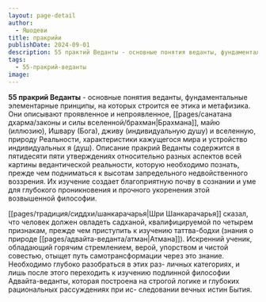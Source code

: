 ```yaml
---
layout: page-detail
author:
  - Яшодеви
title: пракрийи
publishDate: 2024-09-01
description: 55 практий Веданты - основные понятия веданты, фундаментальные элементарные принципы, на которых строится ее этика и метафизика. Они описывают проявленное и непроявленное, Брахмана, майю (иллюзию), Ишвару (Бога), дживу (индивидуальную душу) и вселенную, природу Реальности, характеристики кажущегося мира и устройство индивидуальных я (душ).
tags:
  - 55-пракрий-веданты
image:
---
```

**55 пракрий Веданты** - основные понятия веданты, фундаментальные элементарные принципы, на которых строится ее этика и метафизика. Они описывают проявленное и непроявленное, [[pages/санатана дхарма/законы и силы вселенной/брахман|Брахмана]], майю (иллюзию), Ишвару (Бога), дживу (индивидуальную душу) и вселенную, природу Реальности, характеристики кажущегося мира и устройство индивидуальных я (душ). Описание пракрий Веданты содержится в пятидесяти пяти утверждениях относительно разных аспектов всей картины ведантической реальности, которую необходимо познать, прежде чем подниматься к высотам запредельного недвойственного воззрения. Их изучение создает благоприятную почву в сознании и уме для глубокого проникновения и прочного укоренения этой возвышенной философии.

[[pages/традиция/сиддхи/шанкарачарья|Шри Шанкарачарья]] сказал, что человек должен овладеть садханой, квалифицируемой по четырем признакам, прежде чем приступить к изучению таттва-бодхи (знания о природе [[pages/адвайта-веданта/атман|Атмана]]). Искренний ученик, обладающий горячим стремлением, верой, упорством и чистой совестью, отыщет путь самотрансформации через это знание. Необходимо глубоко разобраться в этих раз- личных категориях, и лишь после этого переходить к изучению подлинной философии Адвайта-веданты, которая построена на строгой логике и глубоких рациональных рассуждениях при ис- следовании вечных истин Бытия.

